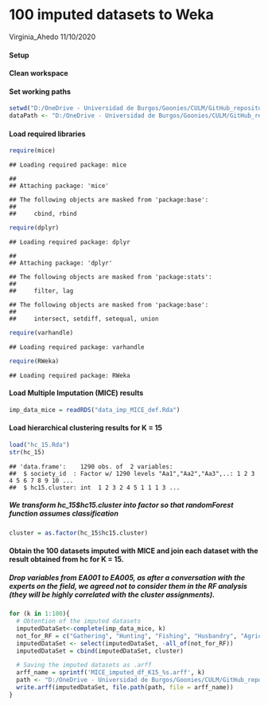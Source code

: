 100 imputed datasets to Weka
================
Virginia\_Ahedo
11/10/2020

#### Setup

#### Clean workspace

#### Set working paths

``` r
setwd("D:/OneDrive - Universidad de Burgos/Goonies/CULM/GitHub_repository/Lets-go-Fishing")
dataPath <- "D:/OneDrive - Universidad de Burgos/Goonies/CULM/GitHub_repository/Lets-go-Fishing"
```

#### Load required libraries

``` r
require(mice)
```

    ## Loading required package: mice

    ## 
    ## Attaching package: 'mice'

    ## The following objects are masked from 'package:base':
    ## 
    ##     cbind, rbind

``` r
require(dplyr)
```

    ## Loading required package: dplyr

    ## 
    ## Attaching package: 'dplyr'

    ## The following objects are masked from 'package:stats':
    ## 
    ##     filter, lag

    ## The following objects are masked from 'package:base':
    ## 
    ##     intersect, setdiff, setequal, union

``` r
require(varhandle)
```

    ## Loading required package: varhandle

``` r
require(RWeka)
```

    ## Loading required package: RWeka

#### Load Multiple Imputation (MICE) results

``` r
imp_data_mice = readRDS("data_imp_MICE_def.Rda")
```

#### Load hierarchical clustering results for K = 15

``` r
load("hc_15.Rda")
str(hc_15)
```

    ## 'data.frame':    1290 obs. of  2 variables:
    ##  $ society_id  : Factor w/ 1290 levels "Aa1","Aa2","Aa3",..: 1 2 3 4 5 6 7 8 9 10 ...
    ##  $ hc15.cluster: int  1 2 3 2 4 5 1 1 1 3 ...

##### We transform hc\_15$hc15.cluster into factor so that randomForest function assumes classification

``` r
cluster = as.factor(hc_15$hc15.cluster)
```

#### Obtain the 100 datasets imputed with MICE and join each dataset with the result obtained from hc for K = 15.

##### Drop variables from EA001 to EA005, as after a conversation with the experts on the field, we agreed not to consider them in the RF analysis (they will be highly correlated with the cluster assignments).

``` r
for (k in 1:100){
  # Obtention of the imputed datasets
  imputedDataSet<-complete(imp_data_mice, k)
  not_for_RF = c("Gathering", "Hunting", "Fishing", "Husbandry", "Agriculture")
  imputedDataSet <- select(imputedDataSet, -all_of(not_for_RF))
  imputedDataSet = cbind(imputedDataSet, cluster)

  # Saving the imputed datasets as .arff
  arff_name = sprintf('MICE_imputed_df_K15_%s.arff', k)
  path <- "D:/OneDrive - Universidad de Burgos/Goonies/CULM/GitHub_repository/Lets-go-Fishing/Multiple_Imputation_4_Weka_K15"
  write.arff(imputedDataSet, file.path(path, file = arff_name))
}
```
